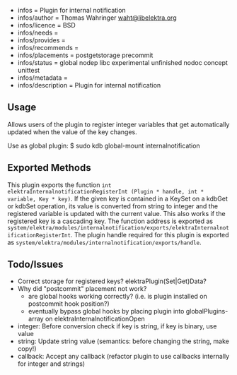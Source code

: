 - infos = Plugin for internal notification
- infos/author = Thomas Wahringer <waht@libelektra.org>
- infos/licence = BSD
- infos/needs =
- infos/provides =
- infos/recommends =
- infos/placements = postgetstorage precommit
- infos/status = global nodep libc experimental unfinished nodoc concept unittest
- infos/metadata =
- infos/description = Plugin for internal notification

## Usage ##

Allows users of the plugin to register integer variables that get automatically
updated when the value of the key changes.

Use as global plugin:
$ sudo kdb global-mount internalnotification

## Exported Methods ##

This plugin exports the function `int elektraInternalnotificationRegisterInt (Plugin * handle, int * variable, Key * key)`.
If the given key is contained in a KeySet on a kdbGet or kdbSet operation, its value is
converted from string to integer and the registered variable is updated with the current value.
This also works if the registered key is a cascading key.
The function address is exported as `system/elektra/modules/internalnotification/exports/elektraInternalnotificationRegisterInt`.
The plugin handle required for this plugin is exported as `system/elektra/modules/internalnotification/exports/handle`.

## Todo/Issues ##

- Correct storage for registered keys? elektraPlugin(Set|Get)Data?
- Why did "postcommit" placement not work?
  - are global hooks working correctly? (i.e. is plugin installed on postcommit hook position?)
  - eventually bypass global hooks by placing plugin into globalPlugins-array on elektraInternalnotificationOpen
- integer: Before conversion check if key is string, if key is binary, use value
- string: Update string value (semantics: before changing the string, make copy!)
- callback: Accept any callback (refactor plugin to use callbacks internally for integer and strings)
